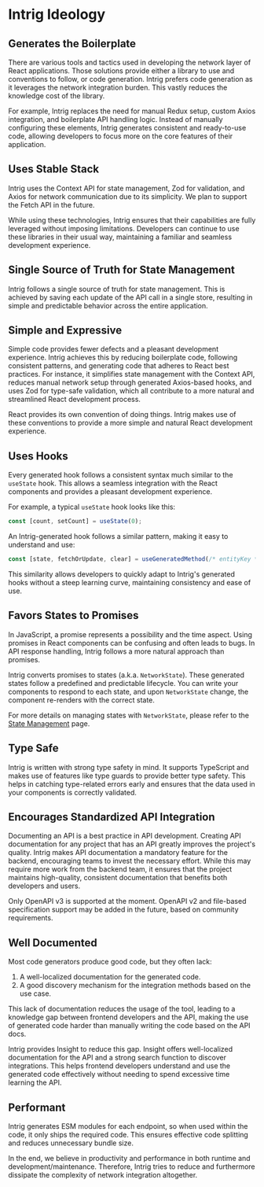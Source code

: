# Intrig Ideology

## Generates the Boilerplate

There are various tools and tactics used in developing the network layer of React applications. Those solutions provide either a library to use and conventions to follow, or code generation. Intrig prefers code generation as it leverages the network integration burden. This vastly reduces the knowledge cost of the library.

For example, Intrig replaces the need for manual Redux setup, custom Axios integration, and boilerplate API handling logic. Instead of manually configuring these elements, Intrig generates consistent and ready-to-use code, allowing developers to focus more on the core features of their application.

## Uses Stable Stack

Intrig uses the Context API for state management, Zod for validation, and Axios for network communication due to its simplicity. We plan to support the Fetch API in the future.

While using these technologies, Intrig ensures that their capabilities are fully leveraged without imposing limitations. Developers can continue to use these libraries in their usual way, maintaining a familiar and seamless development experience.

## Single Source of Truth for State Management

Intrig follows a single source of truth for state management. This is achieved by saving each update of the API call in a single store, resulting in simple and predictable behavior across the entire application.

## Simple and Expressive

Simple code provides fewer defects and a pleasant development experience. Intrig achieves this by reducing boilerplate code, following consistent patterns, and generating code that adheres to React best practices. For instance, it simplifies state management with the Context API, reduces manual network setup through generated Axios-based hooks, and uses Zod for type-safe validation, which all contribute to a more natural and streamlined React development process.

React provides its own convention of doing things. Intrig makes use of these conventions to provide a more simple and natural React development experience.

## Uses Hooks

Every generated hook follows a consistent syntax much similar to the `useState` hook. This allows a seamless integration with the React components and provides a pleasant development experience.

For example, a typical `useState` hook looks like this:

```javascript
const [count, setCount] = useState(0);
```

An Intrig-generated hook follows a similar pattern, making it easy to understand and use:

```javascript
const [state, fetchOrUpdate, clear] = useGeneratedMethod(/* entityKey */);
```

This similarity allows developers to quickly adapt to Intrig's generated hooks without a steep learning curve, maintaining consistency and ease of use.

## Favors States to Promises

In JavaScript, a promise represents a possibility and the time aspect. Using promises in React components can be confusing and often leads to bugs. In API response handling, Intrig follows a more natural approach than promises.

Intrig converts promises to states (a.k.a. `NetworkState`). These generated states follow a predefined and predictable lifecycle. You can write your components to respond to each state, and upon `NetworkState` change, the component re-renders with the correct state.

For more details on managing states with `NetworkState`, please refer to the [State Management](#state-management) page.

## Type Safe

Intrig is written with strong type safety in mind. It supports TypeScript and makes use of features like type guards to provide better type safety. This helps in catching type-related errors early and ensures that the data used in your components is correctly validated.

## Encourages Standardized API Integration

Documenting an API is a best practice in API development. Creating API documentation for any project that has an API greatly improves the project's quality. Intrig makes API documentation a mandatory feature for the backend, encouraging teams to invest the necessary effort. While this may require more work from the backend team, it ensures that the project maintains high-quality, consistent documentation that benefits both developers and users.

Only OpenAPI v3 is supported at the moment. OpenAPI v2 and file-based specification support may be added in the future, based on community requirements.

## Well Documented

Most code generators produce good code, but they often lack:

1. A well-localized documentation for the generated code.
2. A good discovery mechanism for the integration methods based on the use case.

This lack of documentation reduces the usage of the tool, leading to a knowledge gap between frontend developers and the API, making the use of generated code harder than manually writing the code based on the API docs. 

Intrig provides Insight to reduce this gap. Insight offers well-localized documentation for the API and a strong search function to discover integrations. This helps frontend developers understand and use the generated code effectively without needing to spend excessive time learning the API.

## Performant

Intrig generates ESM modules for each endpoint, so when used within the code, it only ships the required code. This ensures effective code splitting and reduces unnecessary bundle size.

In the end, we believe in productivity and performance in both runtime and development/maintenance. Therefore, Intrig tries to reduce and furthermore dissipate the complexity of network integration altogether.
